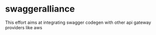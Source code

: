 # swaggeralliance
This effort aims at integrating swagger codegen with other api gateway providers like aws
